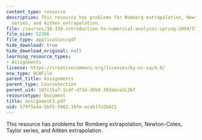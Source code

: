 ```yaml
---
content_type: resource
description: This resource has problems for Romberg extrapolation, Newton-Cotes, Taylor
  series, and Aitken extrapolation.
file: /courses/18-330-introduction-to-numerical-analysis-spring-2004/579f5e4a5bf5598210feeca61fa2b421_assignment3.pdf
file_size: 52366
file_type: application/pdf
hide_download: true
hide_download_original: null
learning_resource_types:
- Assignments
license: https://creativecommons.org/licenses/by-nc-sa/4.0/
ocw_type: OCWFile
parent_title: Assignments
parent_type: CourseSection
parent_uid: 1d7c15a7-1cdf-d71d-36b8-393ebca3c26f
resourcetype: Document
title: assignment3.pdf
uid: 579f5e4a-5bf5-5982-10fe-eca61fa2b421
---
```

This resource has problems for Romberg extrapolation, Newton-Cotes, Taylor series, and Aitken extrapolation.